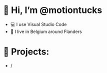 # 👋 Hi, I’m @motiontucks
- 💻 I use Visual Studio Code
- 🥖 I live in Belgium around Flanders

# 🚩 Projects:
- /
